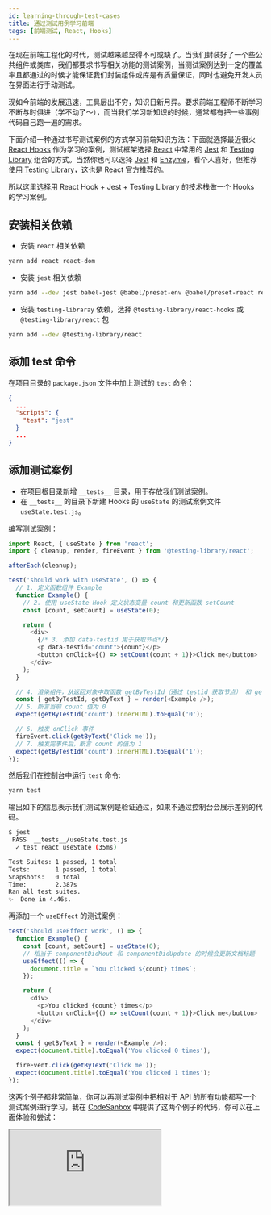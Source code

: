 ```yaml
---
id: learning-through-test-cases
title: 通过测试用例学习前端
tags: [前端测试, React, Hooks]
---
```


在现在前端工程化的时代，测试越来越显得不可或缺了。当我们封装好了一个些公共组件或类库，我们都要求书写相关功能的测试案例，当测试案例达到一定的覆盖率且都通过的时候才能保证我们封装组件或库是有质量保证，同时也避免开发人员在界面进行手动测试。

<!--truncate-->

现如今前端的发展迅速，工具层出不穷，知识日新月异。要求前端工程师不断学习不断与时俱进（学不动了～），而当我们学习新知识的时候，通常都有把一些事例代码自己跑一遍的需求。

下面介绍一种通过书写测试案例的方式学习前端知识方法：下面就选择最近很火 [React Hooks](https://reactjs.org/docs/hooks-overview.html) 作为学习的案例，测试框架选择 [React](https://reactjs.org) 中常用的 [Jest](https://jestjs.io/) 和 [Testing Library](https://testing-library.com/) 组合的方式。当然你也可以选择 [Jest](https://jestjs.io/) 和 [Enzyme](https://enzymejs.github.io/enzyme/)，看个人喜好，但推荐使用 [Testing Library](https://testing-library.com/)，这也是 React [官方推荐](https://reactjs.org/docs/testing.html#tools)的。

所以这里选择用 React Hook + Jest + Testing Library 的技术栈做一个 Hooks 的学习案例。

## 安装相关依赖

- 安装 `react` 相关依赖

```bash
yarn add react react-dom
```

- 安装 `jest` 相关依赖

```bash
yarn add --dev jest babel-jest @babel/preset-env @babel/preset-react react-test-renderer
```

- 安装 `testing-libraray` 依赖，选择 `@testing-library/react-hooks` 或 `@testing-library/react` 包

```bash
yarn add --dev @testing-library/react
```

## 添加 test 命令

在项目目录的 `package.json` 文件中加上测试的 `test` 命令：

```json {3-5} title="package.json"
{
  ...
  "scripts": {
    "test": "jest"
  }
  ...
}
```

## 添加测试案例

- 在项目根目录新增 `__tests__` 目录，用于存放我们测试案例。
- 在 `__tests__` 的目录下新建 Hooks 的 `useState` 的测试案例文件 `useState.test.js`。

编写测试案例：

```js {1,9,10} title="/__tests__/useState.test.js"
import React, { useState } from 'react';
import { cleanup, render, fireEvent } from '@testing-library/react';

afterEach(cleanup);

test('should work with useState', () => {
  // 1. 定义函数组件 Example
  function Example() {
    // 2. 使用 useState Hook 定义状态变量 count 和更新函数 setCount
    const [count, setCount] = useState(0);

    return (
      <div>
        {/* 3. 添加 data-testid 用于获取节点*/}
        <p data-testid="count">{count}</p>
        <button onClick={() => setCount(count + 1)}>Click me</button>
      </div>
    );
  }

  // 4. 渲染组件，从返回对象中取函数 getByTestId（通过 testid 获取节点） 和 getByText（通过文本获取节点）
  const { getByTestId, getByText } = render(<Example />);
  // 5. 断言当前 count 值为 0
  expect(getByTestId('count').innerHTML).toEqual('0');

  // 6. 触发 onClick 事件
  fireEvent.click(getByText('Click me'));
  // 7. 触发完事件后，断言 count 的值为 1
  expect(getByTestId('count').innerHTML).toEqual('1');
});
```

然后我们在控制台中运行 `test` 命令:

```bash
yarn test
```

输出如下的信息表示我们测试案例是验证通过，如果不通过控制台会展示差别的代码。

```bash
$ jest
 PASS  __tests__/useState.test.js
  ✓ test react useState (35ms)

Test Suites: 1 passed, 1 total
Tests:       1 passed, 1 total
Snapshots:   0 total
Time:        2.387s
Ran all test suites.
✨  Done in 4.46s.
```

再添加一个 `useEffect` 的测试案例：

```js {4-7} title="/__tests__/useEffect.test.js"
test('should useEffect work', () => {
  function Example() {
    const [count, setCount] = useState(0);
    // 相当于 componentDidMout 和 componentDidUpdate 的时候会更新文档标题
    useEffect(() => {
      document.title = `You clicked ${count} times`;
    });

    return (
      <div>
        <p>You clicked {count} times</p>
        <button onClick={() => setCount(count + 1)}>Click me</button>
      </div>
    );
  }
  const { getByText } = render(<Example />);
  expect(document.title).toEqual('You clicked 0 times');

  fireEvent.click(getByText('Click me'));
  expect(document.title).toEqual('You clicked 1 times');
});
```

这两个例子都非常简单，你可以再测试案例中把相对于 API 的所有功能都写一个测试案例进行学习，我在 [CodeSanbox](https://codesandbox.io/s/learning-through-test-cases-0n63r?autoresize=1&fontsize=14&hidenavigation=1&module=%2F__tests__%2FuseState.test.js&previewwindow=tests&theme=dark) 中提供了这两个例子的代码，你可以在上面体验和尝试：

<iframe
  src="https://codesandbox.io/embed/learning-through-test-cases-0n63r?autoresize=1&fontsize=14&hidenavigation=1&module=%2F__tests__%2FuseState.test.js&previewwindow=tests&theme=dark"
  style={{ width: '100%', height: '500px', border: 0, borderRadius: '4px', overflow: 'hidden' }}
  title="learning-through-test-cases"
  allow="accelerometer; ambient-light-sensor; camera; encrypted-media; geolocation; gyroscope; hid; microphone; midi; payment; usb; vr"
  sandbox="allow-forms allow-modals allow-popups allow-presentation allow-same-origin allow-scripts"
></iframe>

